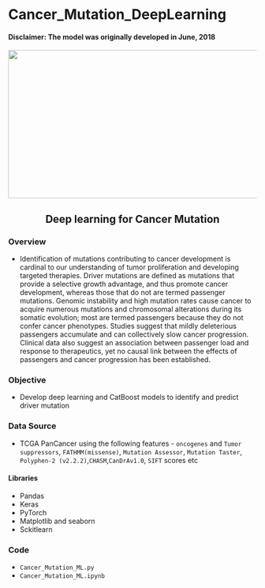 # Cancer_Mutation_DeepLearning

#### Disclaimer: The model was originally developed in June, 2018 

<center><img src="https://www.singerinstruments.com/wp-content/uploads/2015/03/what-are-mutation-1.jpg" width="650" height="300"></center>

<b><h2><center> Deep learning for Cancer Mutation </center></h2></b>


### Overview 
- Identification of mutations contributing to cancer development is cardinal to our understanding of tumor proliferation and developing targeted therapies. Driver mutations are defined as mutations that provide a selective growth advantage, and thus promote cancer development, whereas those that do not are termed passenger mutations. Genomic instability and high mutation rates cause cancer to acquire numerous mutations and chromosomal alterations during its somatic evolution; most are termed passengers because they do not confer cancer phenotypes. Studies suggest that mildly deleterious passengers accumulate and can collectively slow cancer progression. Clinical data also suggest an association between passenger load and response to therapeutics, yet no causal link between the effects of passengers and cancer progression has been established.

### Objective

- Develop deep learning and CatBoost models to identify and predict driver mutation

### Data Source 
- TCGA PanCancer  using the following features - `oncogenes` and `Tumor suppressors`, `FATHMM(missense)`, `Mutation Assessor`, `Mutation Taster`, `Polyphen-2 (v2.2.2)`,`CHASM`,`CanDrAv1.0`, `SIFT` scores etc

#### Libraries 

- Pandas
- Keras
- PyTorch
- Matplotlib and seaborn
- Sckitlearn

### Code
- `Cancer_Mutation_ML.py`
- `Cancer_Mutation_ML.ipynb`
